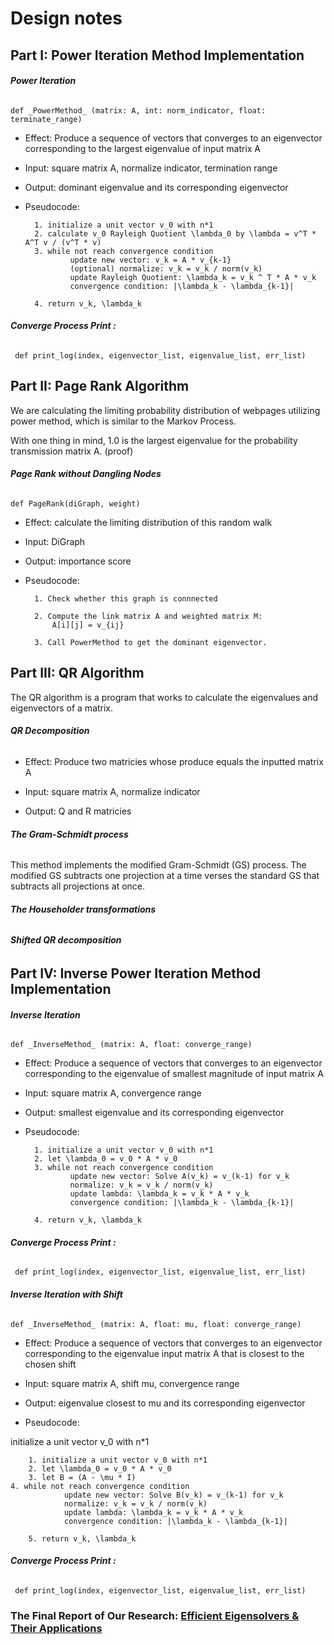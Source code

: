 # Design notes

## **Part I: Power Iteration Method Implementation**

###### ***Power Iteration***

`def _PowerMethod_ (matrix: A, int: norm_indicator, float: terminate_range)       
 `   
     
 - Effect: Produce a sequence of vectors that converges to an eigenvector corresponding to the largest eigenvalue of input matrix A
            
- Input: square matrix A, normalize indicator, termination range
	
- Output: dominant eigenvalue and its corresponding eigenvector 

- Pseudocode:
		
        1. initialize a unit vector v_0 with n*1
        2. calculate v_0 Rayleigh Quotient \lambda_0 by \lambda = v^T * A^T v / (v^T * v)
        3. while not reach convergence condition
                update new vector: v_k = A * v_{k-1}
                (optional) normalize: v_k = v_k / norm(v_k)
                update Rayleigh Quotient: \lambda_k = v_k ^ T * A * v_k
                convergence condition: |\lambda_k - \lambda_{k-1}|
           
        4. return v_k, \lambda_k

 ###### ****Converge Process Print :**** 
 
`` def print_log(index, eigenvector_list, eigenvalue_list, err_list)``
    
    
    
## **Part II: Page Rank Algorithm**

We are calculating the limiting probability distribution of webpages utilizing power method, which is similar to the Markov Process.
    
With one thing in mind, 1.0 is the largest eigenvalue for the probability transmission matrix A. (proof)
    
###### ***Page Rank without Dangling Nodes*** 
    
`def PageRank(diGraph, weight)`
    
- Effect: calculate the limiting distribution of this random walk

- Input: DiGraph

- Output: importance score


- Pseudocode:


        1. Check whether this graph is connnected
        
        2. Compute the link matrix A and weighted matrix M:
            A[i][j] = v_{ij} 
      
        3. Call PowerMethod to get the dominant eigenvector.
  
    
 

## **Part III: QR Algorithm**

The QR algorithm is a program that works to calculate the eigenvalues and eigenvectors of a matrix.

###### ***QR Decomposition***
- Effect: Produce two matricies whose produce equals the inputted matrix A 
            
- Input: square matrix A, normalize indicator
	
- Output: Q and R matricies 

###### ***The Gram-Schmidt process***
This method implements the modified Gram-Schmidt (GS) process. The modified GS subtracts one projection at a time verses the standard GS that subtracts all projections at once.

###### ***The Householder transformations***

###### ***Shifted QR decomposition***



## **Part IV: Inverse Power Iteration Method Implementation**

###### ***Inverse Iteration***

`def _InverseMethod_ (matrix: A, float: converge_range)`   
     
- Effect: Produce a sequence of vectors that converges to an eigenvector corresponding to the eigenvalue of smallest magnitude of input matrix A
            
- Input: square matrix A, convergence range
	
- Output: smallest eigenvalue and its corresponding eigenvector

- Pseudocode:
		
        1. initialize a unit vector v_0 with n*1
        2. let \lambda_0 = v_0 * A * v_0
        3. while not reach convergence condition
                update new vector: Solve A(v_k) = v_(k-1) for v_k
                normalize: v_k = v_k / norm(v_k)
                update lambda: \lambda_k = v_k * A * v_k
                convergence condition: |\lambda_k - \lambda_{k-1}|
           
        4. return v_k, \lambda_k

 ###### ****Converge Process Print :**** 
 
`` def print_log(index, eigenvector_list, eigenvalue_list, err_list)``


###### ***Inverse Iteration with Shift***

`def _InverseMethod_ (matrix: A, float: mu, float: converge_range)`   
     
- Effect: Produce a sequence of vectors that converges to an eigenvector corresponding to the eigenvalue input matrix A that is closest to the chosen shift
            
- Input: square matrix A, shift mu, convergence range
	
- Output: eigenvalue closest to mu and its corresponding eigenvector

- Pseudocode:

initialize a unit vector v_0 with n*1
      
        1. initialize a unit vector v_0 with n*1
        2. let \lambda_0 = v_0 * A * v_0
        3. let B = (A - \mu * I)
	4. while not reach convergence condition
                update new vector: Solve B(v_k) = v_(k-1) for v_k
                normalize: v_k = v_k / norm(v_k)
                update lambda: \lambda_k = v_k * A * v_k
                convergence condition: |\lambda_k - \lambda_{k-1}|
		
        5. return v_k, \lambda_k

 ###### ****Converge Process Print :**** 
 
`` def print_log(index, eigenvector_list, eigenvalue_list, err_list)``

### The Final Report of Our Research: [Efficient Eigensolvers & Their Applications](https://icerm.brown.edu/summerug/2020/studentprojects/ICERM_Efficient_Eigensolvers.pdf)

